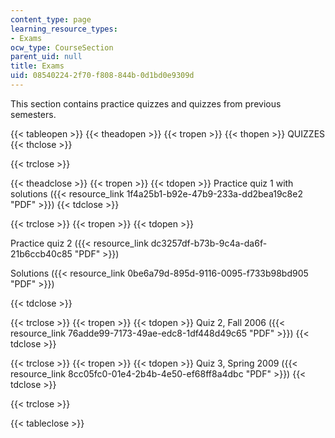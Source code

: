 ```yaml
---
content_type: page
learning_resource_types:
- Exams
ocw_type: CourseSection
parent_uid: null
title: Exams
uid: 08540224-2f70-f808-844b-0d1bd0e9309d
---
```


This section contains practice quizzes and quizzes from previous semesters.

{{< tableopen >}}
{{< theadopen >}}
{{< tropen >}}
{{< thopen >}}
QUIZZES
{{< thclose >}}

{{< trclose >}}

{{< theadclose >}}
{{< tropen >}}
{{< tdopen >}}
Practice quiz 1 with solutions ({{< resource_link 1f4a25b1-b92e-47b9-233a-dd2bea19c8e2 "PDF" >}})
{{< tdclose >}}

{{< trclose >}}
{{< tropen >}}
{{< tdopen >}}


Practice quiz 2 ({{< resource_link dc3257df-b73b-9c4a-da6f-21b6ccb40c85 "PDF" >}})

Solutions ({{< resource_link 0be6a79d-895d-9116-0095-f733b98bd905 "PDF" >}})


{{< tdclose >}}

{{< trclose >}}
{{< tropen >}}
{{< tdopen >}}
Quiz 2, Fall 2006 ({{< resource_link 76adde99-7173-49ae-edc8-1df448d49c65 "PDF" >}})
{{< tdclose >}}

{{< trclose >}}
{{< tropen >}}
{{< tdopen >}}
Quiz 3, Spring 2009 ({{< resource_link 8cc05fc0-01e4-2b4b-4e50-ef68ff8a4dbc "PDF" >}})
{{< tdclose >}}

{{< trclose >}}

{{< tableclose >}}